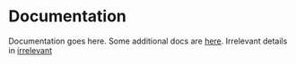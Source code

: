 # Documentation

Documentation goes here.
Some additional docs are [here](./subdocs/README.md).
Irrelevant details in [irrelevant](./subdocs/irrelevant.md)

